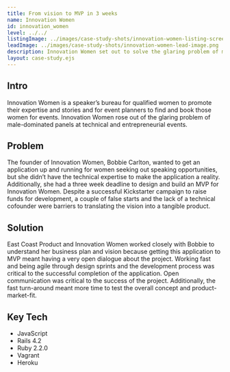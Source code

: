 ```yaml
---
title: From vision to MVP in 3 weeks
name: Innovation Women
id: innovation_women
level: ../../
listingImage: ../images/case-study-shots/innovation-women-listing-screenshot.png
leadImage: ../images/case-study-shots/innovation-women-lead-image.png
description: Innovation Women set out to solve the glaring problem of male-dominated panels at technical and entrepreneurial events. Bobbie Carlton, founder of Innovation Women, realized that the key to promoting gender balance was creating a marketing tool that allows qualified women to promote their expertise and stories and for event planners to find and book them. With a deadline for launch 3 weeks away, our team outlined the key challenges, objectives and required features for the Innovation Women MVP.
layout: case-study.ejs
---
```


## Intro

Innovation Women is a speaker’s bureau for qualified women to promote their expertise and stories and for event planners to find and book those women for events. Innovation Women rose out of the glaring problem of male-dominated panels at technical and entrepreneurial events.

## Problem

The founder of Innovation Women, Bobbie Carlton, wanted to get an application up and running for women seeking out speaking opportunities, but she didn’t have the technical expertise to make the application a reality. Additionally, she had a three week deadline to design and build an MVP for Innovation Women. Despite a successful Kickstarter campaign to raise funds for development, a couple of false starts and the lack of a technical cofounder were barriers to translating the vision into a tangible product.

## Solution

East Coast Product and Innovation Women worked closely with Bobbie to understand her business plan and vision because getting this application to MVP meant having a very open dialogue about the project. Working fast and being agile through design sprints and the development process was critical to the successful completion of the application. Open communication was critical to the success of the project. Additionally, the fast turn-around meant more time to test the overall concept and product-market-fit.

## Key Tech

* JavaScript
* Rails 4.2
* Ruby 2.2.0
* Vagrant
* Heroku